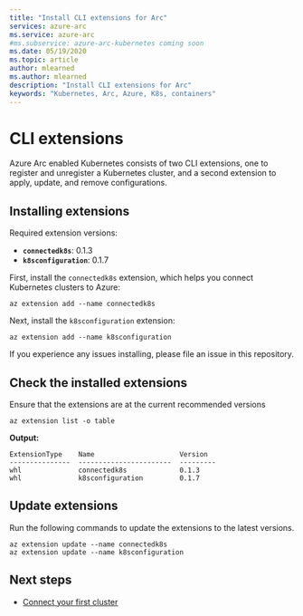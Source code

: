 ```yaml
---
title: "Install CLI extensions for Arc"
services: azure-arc
ms.service: azure-arc
#ms.subservice: azure-arc-kubernetes coming soon
ms.date: 05/19/2020
ms.topic: article
author: mlearned
ms.author: mlearned
description: "Install CLI extensions for Arc"
keywords: "Kubernetes, Arc, Azure, K8s, containers"
---
```


# CLI extensions

Azure Arc enabled Kubernetes consists of two CLI extensions, one to register and unregister a Kubernetes cluster, and a second extension to apply, update, and remove configurations.

## Installing extensions

Required extension versions:

* **`connectedk8s`**: 0.1.3
* **`k8sconfiguration`**: 0.1.7


First, install the `connectedk8s` extension, which helps you connect Kubernetes clusters to Azure:

```console
az extension add --name connectedk8s
```

Next, install the `k8sconfiguration` extension:

```console
az extension add --name k8sconfiguration
```

If you experience any issues installing, please file an issue in this repository.

## Check the installed extensions

Ensure that the extensions are at the current recommended versions

```console
az extension list -o table
```

**Output:**

```console
ExtensionType    Name                     Version
---------------  -----------------------  ---------
whl              connectedk8s             0.1.3
whl              k8sconfiguration         0.1.7
```

## Update extensions

Run the following commands to update the extensions to the latest versions.

```console
az extension update --name connectedk8s
az extension update --name k8sconfiguration
```

## Next steps

* [Connect your first cluster](./connect-a-cluster.md)
